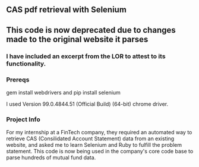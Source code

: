 ## CAS pdf retrieval with Selenium

## This code is now deprecated due to changes made to the original website it parses 
### I have included an excerpt from the LOR to attest to its functionality.

### Prereqs
gem install webdrivers and pip install selenium <br/>

I used Version 99.0.4844.51 (Official Build) (64-bit) chrome driver. <br />

### Project Info
For my internship at a FinTech company, they required an automated way to retrieve CAS (Consilidated Account Statement) data from an existing website, and asked me to learn Selenium and Ruby to fulfill the problem statement. This code is now being used in the company's core code base to parse hundreds of mutual fund data.
